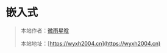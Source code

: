 # 嵌入式

> 本站作者：[微雨星晗](https://github.com/WeiYuXingHan)
>
> 本站地址：[https://wyxh2004.cn](https://wyxh2004.cn)




